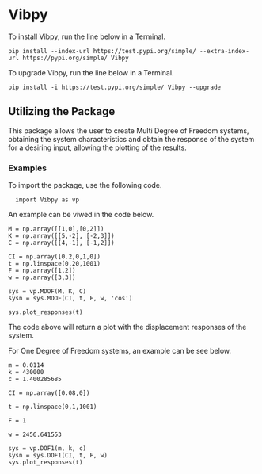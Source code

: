 # Vibpy

To install Vibpy, run the line below in a Terminal.

```
pip install --index-url https://test.pypi.org/simple/ --extra-index-url https://pypi.org/simple/ Vibpy
```

To upgrade Vibpy, run the line below in a Terminal.

```
pip install -i https://test.pypi.org/simple/ Vibpy --upgrade
```

## Utilizing the Package

This package allows the user to create Multi Degree of Freedom systems, obtaining the system characteristics and obtain the response of the system for a desiring input, allowing the plotting of the results.

### Examples

To import the package, use the following code.

```
  import Vibpy as vp
```

An example can be viwed in the code below.

```
M = np.array([[1,0],[0,2]])
K = np.array([[5,-2], [-2,3]])
C = np.array([[4,-1], [-1,2]])

CI = np.array([0.2,0,1,0])
t = np.linspace(0,20,1001)
F = np.array([1,2])
w = np.array([3,3])

sys = vp.MDOF(M, K, C)
sysn = sys.MDOF(CI, t, F, w, 'cos')

sys.plot_responses(t)
```

The code above will return a plot with the displacement responses of the system.


For One Degree of Freedom systems, an example can be see below.

```
m = 0.0114
k = 430000
c = 1.400285685

CI = np.array([0.08,0])

t = np.linspace(0,1,1001)

F = 1

w = 2456.641553

sys = vp.DOF1(m, k, c)
sysn = sys.DOF1(CI, t, F, w)
sys.plot_responses(t)
```